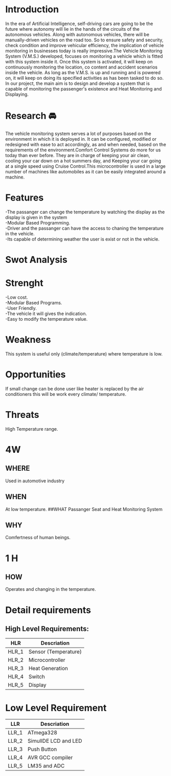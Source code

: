 # Introduction
In the era of Artificial Intelligence, self-driving cars are going to be the future where
autonomy will lie in the hands of the circuits of the autonomous vehicles. Along with
autonomous vehicles, there will be manually-driven vehicles on the road too. So to ensure
safety and security, check condition and improve vehicular efficiency, the implication of
vehicle monitoring in businesses today is really impressive.The Vehicle Monitoring System (V.M.S.) developed, focuses on monitoring a vehicle
which is fitted with this system inside it. Once this system is activated, it will keep on
continuously monitoring the location, co content and accident scenarios inside the vehicle.
As long as the V.M.S. is up and running and is powered on, it will keep on doing its
specified activities as has been tasked to do so.
In our project, the main aim is to design and develop a system that is capable of monitoring the passenger's existence and Heat Monitoring and Displaying.

# Research 🚘
The vehicle monitoring system serves a lot of purposes based on the environment in
which it is deployed in. It can be configured, modified or redesigned with ease to act
accordingly, as and when needed, based on the requirements of the environment.Comfort Control Systems do more for us today than ever before. They are in charge of keeping your air clean, cooling your car down on a hot summers day, and Keeping your car going at a single speed using Cruise Control.This microcontroller is used in a large number of machines like automobiles as it can be easily integrated around a machine.


# Features
-The passanger can change the temperature by watching the display as the display is given in the system                                       
-Modular Based Programming.                                                                                                                
-Driver and the passanger can have the access to chaning the temperature in the vehicle.                             
-Its capable of determining weather the user is exist or not in the vehicle.

# Swot Analysis

# Strenght
-Low cost.                                                                                                         
-Modular Based Programs.                                                                                               
-User Friendly.                                                                                                        
-The vehicle it will gives the indication.                                                                                          
-Easy to modify the temperature value.
# Weakness 
This system is useful only (climate/temperature) where temperature is low.
# Opportunities
If small change can be done user like heater is replaced by the air conditioners this will be work every climate/ temperature.
# Threats
High Temperature range.
# 4W 
## WHERE 
Used in automotive industry
## WHEN 
At low temperature.
##WHAT 
Passanger Seat and Heat Monitoring System
## WHY 
Comfertness of human beings.

# 1 H
## HOW 
Operates and changing in the temperature.


# Detail requirements
## High Level Requirements:
| HLR  | Descriation |
| ------------- | ------------- |
| HLR_1  | Sensor (Temperature) |
| HLR_2  | Microcontroller |
| HLR_3  | Heat Generation |
| HLR_4  | Switch |
| HLR_5  | Display |

# Low Level Requirement
| LLR  | Descriation |
| ------------- | ------------- |
| LLR_1  | ATmega328 |
| LLR_2  | SimulIDE LCD and LED |
| LLR_3  | Push Button |
| LLR_4  |  AVR GCC compiler |
| LLR_5  | LM35 and ADC |
